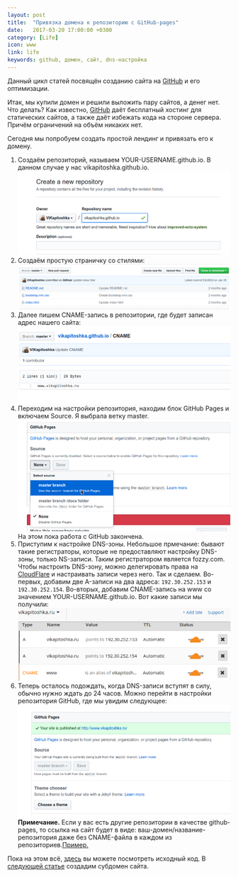 ```yaml
---
layout: post
title:  "Привязка домена к репозиторию с GitHub-pages"
date:   2017-03-20 17:00:00 +0300
category: [Life]
icon: www
link: life
keywords: github, домен, сайт, dns-настройка
---
```

<p>Данный цикл статей посвящён созданию сайта на <a href="//github.com">GitHub</a> и его оптимизации.</p>
<p>Итак, мы купили домен и решили выложить пару сайтов, а денег нет. Что делать? Как известно, <a href="//github.com">GitHub</a> даёт бесплатный хостинг для статических сайтов, а также даёт избежать кода на стороне сервера. Причём ограничений на объём никаких нет.</p>
<p>Сегодня мы попробуем создать простой лендинг и привязать его к домену.</p>
<ol>
	<li>Создаём репозиторий, называем YOUR-USERNAME.github.io. В данном случае у нас vikapitoshka.github.io.<img class="image featured" src="/post-img/life/1.png"/></li>
	<li>Создаём простую страничку со стилями:<img class="image featured" src="/post-img/life/2.png"/></li>
	<li>Далее пишем CNAME-запись в репозитории, где будет записан адрес нашего сайта:
	<img class="image featured" src="/post-img/life/3.png"/></li>
	<li>Переходим на настройки репозитория, находим блок GitHub Pages и включаем Source. Я выбрала ветку master. <img class="image featured" src="/post-img/life/4.png"/> На этом пока работа с GitHub закончена. </li>
	<li>Приступим к настройке DNS-зоны. Небольшое прмечание: бывают такие регистраторы, которые не предоставляют настройку DNS-зоны, только NS-записи. Таким регистратором является fozzy.com. Чтобы настроить DNS-зону, можно делегировать права на <a href="http://cloudflare.com">CloudFlare</a> и настраивать записи через него. Так и сделаем.
Во-первых, добавим две A-записи на два адреса: <code>192.30.252.153</code> и <code>192.30.252.154</code>. Во-вторых, добавим CNAME-запись на www со значением YOUR-USERNAME.github.io. Вот какие записи мы получили:<img class="image featured" src="/post-img/life/5.png"/>
</li>
	<li>Теперь осталось подождать, когда DNS-записи вступят в силу, обычно нужно ждать до 24 часов. Можно перейти в настройки репозитория GitHub, где мы увидим следующее: <img class="image featured" src="/post-img/life/6.png"/><strong>Примечание.</strong> Если у вас есть другие репозитории в качестве github-pages, то ссылка на сайт будет в виде: ваш-домен/название-репозитория даже без CNAME-файла в каждом из репозиториев.<a href="//kaptn.ru/example-gh-pages">Пример.</a></li>
</ol>
<p>Пока на этом всё, <a href="//github.com/ViKapitoshka/vikapitoshka.github.io">здесь</a> вы можете посмотреть исходный код. В <a href="//blog.kaptn.ru/life/2017/subdomen.html">следующей статье</a> создадим субдомен сайта.</p>
